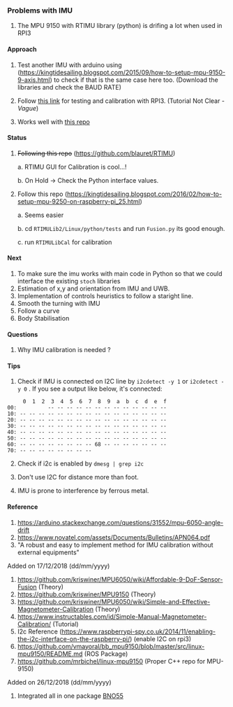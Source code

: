 ### Problems with IMU

1. The MPU 9150 with RTIMU library (python) is drifing a lot when used in RPI3

#### Approach

 1. Test another IMU with arduino using (https://kingtidesailing.blogspot.com/2015/09/how-to-setup-mpu-9150-9-axis.html) to check if that is the same case here too.  (Download the libraries and check the BAUD RATE)

 2. Follow [this link](https://www.instructables.com/id/Simple-Manual-Magnetometer-Calibration/) for testing and calibration with RPI3. (Tutorial Not Clear -*Vague*)
 
 3. Works well with [this repo](https://github.com/mrbichel/linux-mpu9150)
 
#### Status

1. ~~Following this repo~~  (https://github.com/blauret/RTIMU) 

   a. RTIMU GUI for Calibration is cool...!
   
   b. On Hold -> Check the Python interface values.

2. Follow this repo (https://kingtidesailing.blogspot.com/2016/02/how-to-setup-mpu-9250-on-raspberry-pi_25.html)

   a. Seems easier
   
   b. cd `RTIMULib2/Linux/python/tests` and run `Fusion.py` its good enough. 
   
   c. run `RTIMULibCal` for calibration 
   
   

#### Next

1. To make sure the imu works with main code in Python so that we could interface the existing `stoch` libraries
2. Estimation of x,y and orientation from IMU and UWB.
3. Implementation of controls heuristics to follow a staright line.
4. Smooth the turning with IMU
5. Follow a curve
6. Body Stabilisation 


#### Questions

1. Why IMU calibration is needed ?

#### Tips

1. Check if IMU is connected on I2C line by `i2cdetect -y 1` or `i2cdetect -y 0` . If you see a output like below, it's connected:

```
     0  1  2  3  4  5  6  7  8  9  a  b  c  d  e  f
00:          -- -- -- -- -- -- -- -- -- -- -- -- -- 
10: -- -- -- -- -- -- -- -- -- -- -- -- -- -- -- -- 
20: -- -- -- -- -- -- -- -- -- -- -- -- -- -- -- -- 
30: -- -- -- -- -- -- -- -- -- -- -- -- -- -- -- -- 
40: -- -- -- -- -- -- -- -- -- -- -- -- -- -- -- -- 
50: -- -- -- -- -- -- -- -- -- -- -- -- -- -- -- -- 
60: -- -- -- -- -- -- -- -- 68 -- -- -- -- -- -- -- 
70: -- -- -- -- -- -- -- -- 
```
2. Check if i2c is enabled by `dmesg | grep i2c`

3. Don't use I2C for distance more than foot.

4. IMU is prone to interference by ferrous metal.


#### Reference
1. https://arduino.stackexchange.com/questions/31552/mpu-6050-angle-drift
2. https://www.novatel.com/assets/Documents/Bulletins/APN064.pdf
3. "A robust and easy to implement method for IMU calibration without external equipments"

  Added on 17/12/2018 (dd/mm/yyyy)
  
1. https://github.com/kriswiner/MPU6050/wiki/Affordable-9-DoF-Sensor-Fusion (Theory)
2. https://github.com/kriswiner/MPU9150 (Theory)
3. https://github.com/kriswiner/MPU6050/wiki/Simple-and-Effective-Magnetometer-Calibration (Theory)
4. https://www.instructables.com/id/Simple-Manual-Magnetometer-Calibration/ (Tutorial)
5. I2c Reference (https://www.raspberrypi-spy.co.uk/2014/11/enabling-the-i2c-interface-on-the-raspberry-pi/) (enable I2C on rpi3)
6. https://github.com/vmayoral/bb_mpu9150/blob/master/src/linux-mpu9150/README.md (ROS Package)
7. https://github.com/mrbichel/linux-mpu9150 (Proper C++ repo for MPU-9150)

 Added on 26/12/2018 (dd/mm/yyyy)
 
 1. Integrated all in one package [BNO55](https://www.bosch-sensortec.com/bst/products/all_products/bno055)

